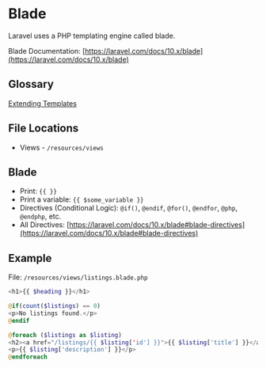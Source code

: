 # Blade

Laravel uses a PHP templating engine called blade.

Blade Documentation: [https://laravel.com/docs/10.x/blade](https://laravel.com/docs/10.x/blade)

## Glossary

[Extending Templates](Blade%203d747f42aaa44ed69a38918b7ceb3a14/Extending%20Templates%20b940159751e24a1fb26f8b60db8479a0.md)

## File Locations

- Views - `/resources/views`

## Blade

- Print: `{{ }}`
- Print a variable: `{{ $some_variable }}`
- Directives (Conditional Logic):  `@if()`, `@endif`, `@for()`, `@endfor`, `@php`, `@endphp`, etc.
- All Directives: [https://laravel.com/docs/10.x/blade#blade-directives](https://laravel.com/docs/10.x/blade#blade-directives)

## Example

File: `/resources/views/listings.blade.php`

```php
<h1>{{ $heading }}</h1>

@if(count($listings) == 0)
<p>No listings found.</p>
@endif

@foreach ($listings as $listing)
<h2><a href="/listings/{{ $listing['id'] }}">{{ $listing['title'] }}</a></h2>
<p>{{ $listing['description'] }}</p>
@endforeach
```